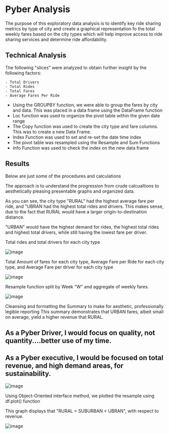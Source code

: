 # Pyber Analysis
The purpose of this exploratory data analysis is to identify key ride sharing metrics by type of city 
and create a graphical representation fo the total weekly fares based on the city types which will help 
improve access to ride sharing services and determine ride affordability.

## Technical Analysis

The following "slices" were analyzed to obtain further insight by the following factors:

    - Total Drivers
    - Total Rides
    - Total Fares
    - Average Fares Per Ride

- Using the GROUPBY function, we were able to group the fares by city and data.  This was placed in a data frame using the DataFrame function
- Loc function was used to organize the pivot table within the given date range
- The Copy function was used to create the city type and fare columns.  This was to create a new Data Frame.
- Index Function was used to set and re-set the date time index
- The pivot table was resampled using the Resample and Sum Functions
- Info Function was used to check the index on the new data frame

## Results

Below are just some of the procedures and calculations

The approach is to understand the progression from crude calcualtions to aesthetically pleasing presentable graphs and organized data.

As you can see, the city type "RURAL" had the highest average fare per ride, and "UBRAN had the highest total rides and drivers.
This makes sense, due to the fact that RURAL would have a larger origin-to-destination distance.

"URBAN" would have the highest demand for rides, the highest total rides and highest total drivers, 
while still having the lowest fare per driver.

Total rides and total drivers for each city type 

![image](https://user-images.githubusercontent.com/8845050/168445264-d8d49bc1-f056-4439-b520-6a36b3ced055.png)

Total Amount of fares for each city type, Average Fare per Ride for each city type, and Average Fare per driver for each city type

![image](https://user-images.githubusercontent.com/8845050/168445306-92803f74-0aae-4a8b-9b44-e1a295a9303d.png)

Resample function split by Week "W" and aggregate of weekly fares.

![image](https://user-images.githubusercontent.com/8845050/168445424-3dc7bce5-a081-4769-8549-4587bc239183.png)

Cleansing and formatting the Summary to make for aesthetic, professionally legible reporting
This summary demonstrates that URBAN fares, albeit small on average, yield a higher revenue that RURAL.  

## As a Pyber Driver, I would focus on quality, not quantity....better use of my time.

## As a Pyber executive, I would be focused on total revenue, and high demand areas, for sustainability.

![image](https://user-images.githubusercontent.com/8845050/168445745-688a76e9-7a05-4a1d-8e0b-514643068e2c.png)

Using Object-Oriented interface method, we plotted the resample using df.plot() function

This graph displays that "RURAL < SUBURBAN < UBRAN", with respect to revenue.  

![image](https://user-images.githubusercontent.com/8845050/168445379-fa175b2e-8946-43d9-99e8-2f8be5188ded.png)


